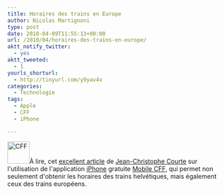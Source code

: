 ```yaml
---
title: Horaires des trains en Europe
author: Nicolas Martignoni
type: post
date: 2010-04-09T11:55:13+00:00
url: /2010/04/horaires-des-trains-en-europe/
aktt_notify_twitter:
  - yes
aktt_tweeted:
  - 1
yourls_shorturl:
  - http://tinyurl.com/y9yav4v
categories:
  - Technologie
tags:
  - Apple
  - CFF
  - iPhone

---
```

[<img class="size-full wp-image-509 alignleft" title="CFF" src="https://blog.martignoni.net/wp-content/uploads/2010/04/CFF.jpg" alt="CFF" width="50" height="50" srcset="https://blog.martignoni.net/wp-content/uploads/2010/04/CFF.jpg 175w, https://blog.martignoni.net/wp-content/uploads/2010/04/CFF-150x150.jpg 150w" sizes="(max-width: 50px) 100vw, 50px" />][1]À lire, cet [excellent article][2] de [Jean-Christophe Courte][3] sur l'utilisation de l'application [iPhone][4] gratuite [Mobile CFF][1], qui permet non seulement d'obtenir les horaires des trains helvétiques, mais également ceux des trains européens.

 [1]: http://itunes.apple.com/app/sbb-mobile/id294855237?mt=8
 [2]: http://www.urbanbike.com/index.php/site/rseau-ferroviaire-suisse-cff-et-iphone/
 [3]: http://www.urbanbike.com/
 [4]: http://www.apple.com/iphone/